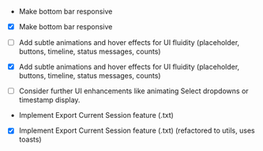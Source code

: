 - Make bottom bar responsive
+ [x] Make bottom bar responsive
- [ ] Add subtle animations and hover effects for UI fluidity (placeholder, buttons, timeline, status messages, counts)
+ [x] Add subtle animations and hover effects for UI fluidity (placeholder, buttons, timeline, status messages, counts)
- [ ] Consider further UI enhancements like animating Select dropdowns or timestamp display.
- Implement Export Current Session feature (.txt) 
+ [x] Implement Export Current Session feature (.txt) (refactored to utils, uses toasts) 